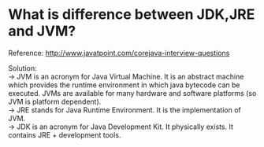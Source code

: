 # What is difference between JDK,JRE and JVM?
Reference: http://www.javatpoint.com/corejava-interview-questions<br>

Solution:<br>
-> JVM is an acronym for Java Virtual Machine. It is an abstract machine which provides the runtime environment in which java bytecode can be executed.
JVMs are available for many hardware and software platforms (so JVM is platform dependent).
<br>
-> JRE stands for Java Runtime Environment. It is the implementation of JVM.
<br>
-> JDK is an acronym for Java Development Kit. It physically exists. It contains JRE + development tools.



